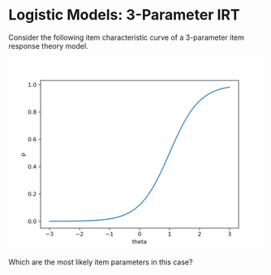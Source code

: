 # Logistic Models: 3-Parameter IRT

Consider the following item characteristic curve of a 3-parameter item response theory model.

![Image of an item characteristic curve](item_characteristic_curve.png)

Which are the most likely item parameters in this case?
